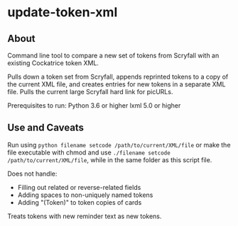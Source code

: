 # update-token-xml

## About

Command line tool to compare a new set of tokens from Scryfall with an existing Cockatrice token XML. 

Pulls down a token set from Scryfall, appends reprinted tokens to a copy of the current XML file, and creates entries for new tokens in a separate XML file. Pulls the current large Scryfall hard link for picURLs.

Prerequisites to run:
Python 3.6 or higher
lxml 5.0 or higher

## Use and Caveats

Run using `python filename setcode /path/to/current/XML/file` or make the file executable with chmod and use `./filename setcode /path/to/current/XML/file`, while in the same folder as this script file.

Does not handle:
- Filling out related or reverse-related fields
- Adding spaces to non-uniquely named tokens
- Adding "(Token)" to token copies of cards

Treats tokens with new reminder text as new tokens.
